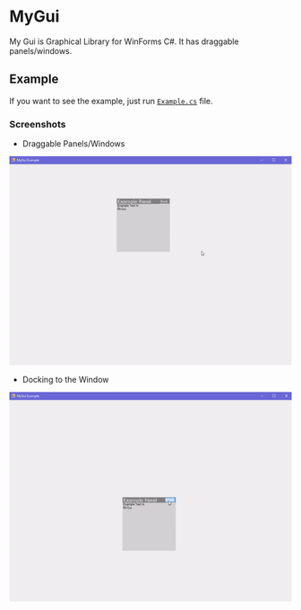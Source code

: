 # MyGui

My Gui is Graphical Library for WinForms C#. It has draggable panels/windows.

## Example

If you want to see the example, just run [`Example.cs`](https://github.com/Retr0A/MyGui/blob/main/myGui/Example.cs) file.

### Screenshots

- Draggable Panels/Windows

![moving](.github/img/moving.gif)

- Docking to the Window

![docking](.github/img/docking.gif)

